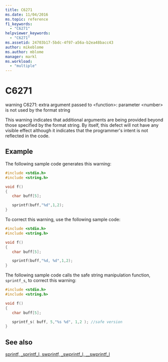 ```yaml
---
title: C6271
ms.date: 11/04/2016
ms.topic: reference
f1_keywords:
  - "C6271"
helpviewer_keywords:
  - "C6271"
ms.assetid: 24703b17-5bdc-4f97-a56a-b2ea48bacc43
author: mikeblome
ms.author: mblome
manager: markl
ms.workload:
  - "multiple"
---
```

# C6271
warning C6271: extra argument passed to \<function>: parameter \<number> is not used by the format string

 This warning indicates that additional arguments are being provided beyond those specified by the format string. By itself, this defect will not have any visible effect although it indicates that the programmer's intent is not reflected in the code.

## Example
 The following sample code generates this warning:

```cpp
#include <stdio.h>
#include <string.h>

void f()
{
   char buff[5];

   sprintf(buff,"%d",1,2);
}
```

 To correct this warning, use the following sample code:

```cpp
#include <stdio.h>
#include <string.h>

void f()
{
   char buff[5];

   sprintf(buff,"%d, %d",1,2);
}
```

 The following sample code calls the safe string manipulation function, `sprintf_s`, to correct this warning:

```cpp
#include <stdio.h>
#include <string.h>

void f()
{
   char buff[5];

   sprintf_s( buff, 5,"%s %d", 1,2 ); //safe version
}
```

## See also
 [sprintf, _sprintf_l, swprintf, _swprintf_l, \__swprintf_l](/cpp/c-runtime-library/reference/sprintf-sprintf-l-swprintf-swprintf-l-swprintf-l)
